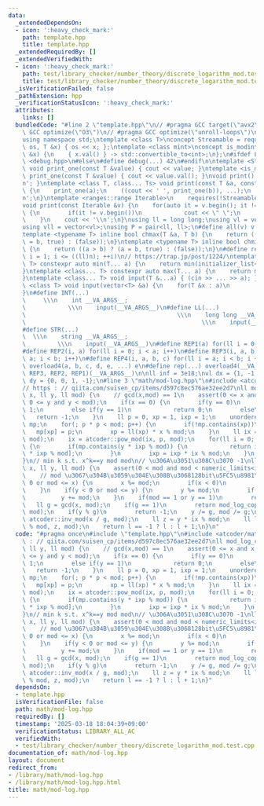 ```yaml
---
data:
  _extendedDependsOn:
  - icon: ':heavy_check_mark:'
    path: template.hpp
    title: template.hpp
  _extendedRequiredBy: []
  _extendedVerifiedWith:
  - icon: ':heavy_check_mark:'
    path: test/library_checker/number_theory/discrete_logarithm_mod.test.cpp
    title: test/library_checker/number_theory/discrete_logarithm_mod.test.cpp
  _isVerificationFailed: false
  _pathExtension: hpp
  _verificationStatusIcon: ':heavy_check_mark:'
  attributes:
    links: []
  bundledCode: "#line 2 \"template.hpp\"\n// #pragma GCC target(\"avx2\")\n// #pragma\
    \ GCC optimize(\"O3\")\n// #pragma GCC optimize(\"unroll-loops\")\n#include <bits/stdc++.h>\n\
    using namespace std;\ntemplate <class T>\nconcept Streamable = requires(ostream\
    \ os, T &x) { os << x; };\ntemplate <class mint>\nconcept is_modint = requires(mint\
    \ &x) {\n    { x.val() } -> std::convertible_to<int>;\n};\n#ifdef LOCAL\n#include\
    \ <debug.hpp>\n#else\n#define debug(...) 42\n#endif\n\ntemplate <Streamable T>\
    \ void print_one(const T &value) { cout << value; }\ntemplate <is_modint T> void\
    \ print_one(const T &value) { cout << value.val(); }\nvoid print() { cout << '\\\
    n'; }\ntemplate <class T, class... Ts> void print(const T &a, const Ts &...b)\
    \ {\n    print_one(a);\n    ((cout << ' ', print_one(b)), ...);\n    cout << '\\\
    n';\n}\ntemplate <ranges::range Iterable>\n    requires(!Streamable<Iterable>)\n\
    void print(const Iterable &v) {\n    for(auto it = v.begin(); it != v.end(); ++it)\
    \ {\n        if(it != v.begin())\n            cout << \" \";\n        print_one(*it);\n\
    \    }\n    cout << '\\n';\n}\nusing ll = long long;\nusing vl = vector<ll>;\n\
    using vll = vector<vl>;\nusing P = pair<ll, ll>;\n#define all(v) v.begin(), v.end()\n\
    template <typename T> inline bool chmax(T &a, T b) {\n    return ((a < b) ? (a\
    \ = b, true) : (false));\n}\ntemplate <typename T> inline bool chmin(T &a, T b)\
    \ {\n    return ((a > b) ? (a = b, true) : (false));\n}\n#define rep1(i, n) for(ll\
    \ i = 1; i <= ((ll)n); ++i)\n// https://trap.jp/post/1224/\ntemplate <class...\
    \ T> constexpr auto min(T... a) {\n    return min(initializer_list<common_type_t<T...>>{a...});\n\
    }\ntemplate <class... T> constexpr auto max(T... a) {\n    return max(initializer_list<common_type_t<T...>>{a...});\n\
    }\ntemplate <class... T> void input(T &...a) { (cin >> ... >> a); }\ntemplate\
    \ <class T> void input(vector<T> &a) {\n    for(T &x : a)\n        cin >> x;\n\
    }\n#define INT(...)                                                          \
    \     \\\n    int __VA_ARGS__;                                               \
    \            \\\n    input(__VA_ARGS__)\n#define LL(...)                     \
    \                                           \\\n    long long __VA_ARGS__;   \
    \                                                  \\\n    input(__VA_ARGS__)\n\
    #define STR(...)                                                             \
    \  \\\n    string __VA_ARGS__;                                               \
    \         \\\n    input(__VA_ARGS__)\n#define REP1(a) for(ll i = 0; i < a; i++)\n\
    #define REP2(i, a) for(ll i = 0; i < a; i++)\n#define REP3(i, a, b) for(ll i =\
    \ a; i < b; i++)\n#define REP4(i, a, b, c) for(ll i = a; i < b; i += c)\n#define\
    \ overload4(a, b, c, d, e, ...) e\n#define rep(...) overload4(__VA_ARGS__, REP4,\
    \ REP3, REP2, REP1)(__VA_ARGS__)\n\nll inf = 3e18;\nvl dx = {1, -1, 0, 0};\nvl\
    \ dy = {0, 0, 1, -1};\n#line 3 \"math/mod-log.hpp\"\n#include <atcoder/math>\n\
    // https : // qiita.com/suisen_cp/items/d597c8ec576ae32ee2d7\nll mod_log_coprime(ll\
    \ x, ll y, ll mod) {\n    // gcd(x,mod) == 1\n    assert(0 <= x and x < mod and\
    \ 0 <= y and y < mod);\n    if(x == 0) {\n        if(y == 0)\n            return\
    \ 1;\n        else if(y == 1)\n            return 0;\n        else\n         \
    \   return -1;\n    }\n    ll p = 0, xp = 1, ixp = 1;\n    unordered_map<ll, ll>\
    \ mp;\n    for(; p * p < mod; p++) {\n        if(!mp.contains(xp))\n         \
    \   mp[xp] = p;\n        xp = ll(xp) * x % mod;\n    }\n    ll ix = atcoder::inv_mod(x,\
    \ mod);\n    ix = atcoder::pow_mod(ix, p, mod);\n    for(ll i = 0; i < p; i++)\
    \ {\n        if(mp.contains(y * ixp % mod)) {\n            return i * p + mp[y\
    \ * ixp % mod];\n        }\n        ixp = ixp * ix % mod;\n    }\n    return -1;\n\
    }\n// min k s.t. x^k==y mod mod\n// \u306A\u3051\u308C\u3070 -1\nll mod_log(ll\
    \ x, ll y, ll mod) {\n    assert(0 < mod and mod < numeric_limits<int>::max());\n\
    \    // mod \u3067\u304B\u3059\u304E\u308B\u3068128bit\u5FC5\u8981\n    if(x <\
    \ 0 or mod <= x) {\n        x %= mod;\n        if(x < 0)\n            x += mod;\n\
    \    }\n    if(y < 0 or mod <= y) {\n        y %= mod;\n        if(y < 0)\n  \
    \          y += mod;\n    }\n    if(mod == 1 or y == 1)\n        return 0;\n \
    \   ll g = gcd(x, mod);\n    if(g == 1)\n        return mod_log_coprime(x, y,\
    \ mod);\n    if(y % g)\n        return -1;\n    y /= g, mod /= g;\n    ll ix =\
    \ atcoder::inv_mod(x / g, mod);\n    ll z = y * ix % mod;\n    ll l = mod_log(x\
    \ % mod, z, mod);\n    return l == -1 ? l : l + 1;\n}\n"
  code: "#pragma once\n#include \"template.hpp\"\n#include <atcoder/math>\n// https\
    \ : // qiita.com/suisen_cp/items/d597c8ec576ae32ee2d7\nll mod_log_coprime(ll x,\
    \ ll y, ll mod) {\n    // gcd(x,mod) == 1\n    assert(0 <= x and x < mod and 0\
    \ <= y and y < mod);\n    if(x == 0) {\n        if(y == 0)\n            return\
    \ 1;\n        else if(y == 1)\n            return 0;\n        else\n         \
    \   return -1;\n    }\n    ll p = 0, xp = 1, ixp = 1;\n    unordered_map<ll, ll>\
    \ mp;\n    for(; p * p < mod; p++) {\n        if(!mp.contains(xp))\n         \
    \   mp[xp] = p;\n        xp = ll(xp) * x % mod;\n    }\n    ll ix = atcoder::inv_mod(x,\
    \ mod);\n    ix = atcoder::pow_mod(ix, p, mod);\n    for(ll i = 0; i < p; i++)\
    \ {\n        if(mp.contains(y * ixp % mod)) {\n            return i * p + mp[y\
    \ * ixp % mod];\n        }\n        ixp = ixp * ix % mod;\n    }\n    return -1;\n\
    }\n// min k s.t. x^k==y mod mod\n// \u306A\u3051\u308C\u3070 -1\nll mod_log(ll\
    \ x, ll y, ll mod) {\n    assert(0 < mod and mod < numeric_limits<int>::max());\n\
    \    // mod \u3067\u304B\u3059\u304E\u308B\u3068128bit\u5FC5\u8981\n    if(x <\
    \ 0 or mod <= x) {\n        x %= mod;\n        if(x < 0)\n            x += mod;\n\
    \    }\n    if(y < 0 or mod <= y) {\n        y %= mod;\n        if(y < 0)\n  \
    \          y += mod;\n    }\n    if(mod == 1 or y == 1)\n        return 0;\n \
    \   ll g = gcd(x, mod);\n    if(g == 1)\n        return mod_log_coprime(x, y,\
    \ mod);\n    if(y % g)\n        return -1;\n    y /= g, mod /= g;\n    ll ix =\
    \ atcoder::inv_mod(x / g, mod);\n    ll z = y * ix % mod;\n    ll l = mod_log(x\
    \ % mod, z, mod);\n    return l == -1 ? l : l + 1;\n}"
  dependsOn:
  - template.hpp
  isVerificationFile: false
  path: math/mod-log.hpp
  requiredBy: []
  timestamp: '2025-03-18 18:04:39+09:00'
  verificationStatus: LIBRARY_ALL_AC
  verifiedWith:
  - test/library_checker/number_theory/discrete_logarithm_mod.test.cpp
documentation_of: math/mod-log.hpp
layout: document
redirect_from:
- /library/math/mod-log.hpp
- /library/math/mod-log.hpp.html
title: math/mod-log.hpp
---
```

